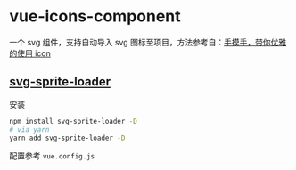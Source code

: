 # vue-icons-component

一个 svg 组件，支持自动导入 svg 图标至项目，方法参考自：[手摸手，带你优雅的使用 icon](https://juejin.cn/post/6844903517564436493#heading-11)

## [svg-sprite-loader](https://github.com/JetBrains/svg-sprite-loader)

安装

```sh
npm install svg-sprite-loader -D
# via yarn
yarn add svg-sprite-loader -D
```

配置参考 `vue.config.js`